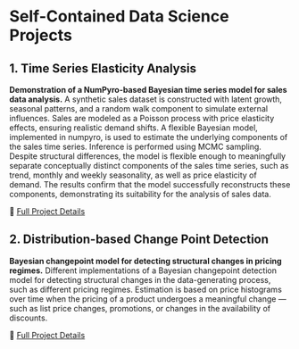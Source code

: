 # Self-Contained Data Science Projects 

## 1. Time Series Elasticity Analysis

**Demonstration of a NumPyro-based Bayesian time series model for sales data analysis.**
A synthetic sales dataset is constructed with latent growth, seasonal patterns, and a random walk component to simulate external influences.
Sales are modeled as a Poisson process with price elasticity effects, ensuring realistic demand shifts. A flexible Bayesian model, 
implemented in numpyro, is used to estimate the underlying components of the sales time series. Inference is performed using MCMC sampling. 
Despite structural differences, the model is flexible enough to meaningfully separate conceptually distinct components of 
the sales time series, such as trend, monthly and weekly seasonality, as well as price elasticity of demand. 
The results confirm that the model successfully reconstructs these components, demonstrating its suitability for the analysis of sales data.

🔗 [Full Project Details](time_series_analysis_1/README.md)  


## 2. Distribution-based Change Point Detection

**Bayesian changepoint model for detecting structural changes in pricing regimes.**
Different implementations of a Bayesian changepoint detection model for detecting structural changes in the data-generating process, such as 
different pricing regimes. Estimation is based on price histograms over time when the pricing of a product undergoes a meaningful change — such as list price changes, promotions, or changes in the availability
of discounts.

🔗 [Full Project Details](pricedist_changepoints/README.md)  
